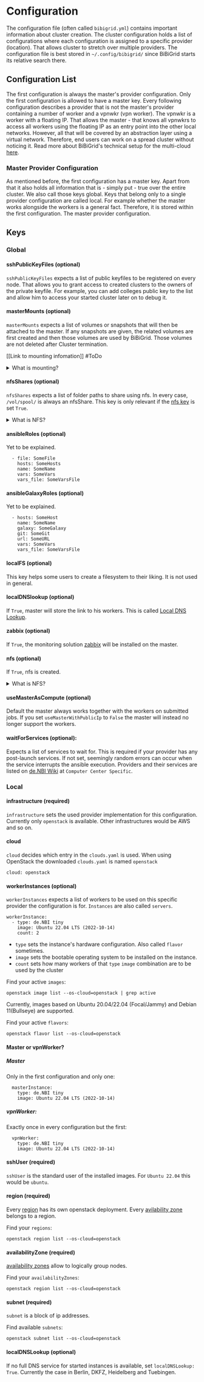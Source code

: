 # Configuration

The configuration file (often called `bibigrid.yml`) contains important information about cluster creation.
The cluster configuration holds a list of configurations where each configuration is assigned to a specific provider 
(location). That allows cluster to stretch over multiple providers. The configuration file is best stored in
`~/.config/bibigrid/` since BiBiGrid starts its relative search there.

## Configuration List
The first configuration is always the master's provider configuration.
Only the first configuration is allowed to have a master key.
Every following configuration describes a provider that is not the master's provider containing a number of worker and a
vpnwkr (vpn worker). The vpnwkr is a worker with a floating IP. That allows the master - that knows all vpnwkrs to access
all workers using the floating IP as an entry point into the other local networks. However, all that will be covered by
an abstraction layer using a virtual network. Therefore, end users can work on a spread cluster without noticing it.
Read more about BiBiGrid's technical setup for the multi-cloud [here](multi_cloud.md).

### Master Provider Configuration
As mentioned before, the first configuration has a master key. Apart from that it also holds all information that is -
simply put - true over the entire cluster. We also call those keys global. 
Keys that belong only to a single provider configuration are called local.
For example whether the master works alongside the workers is a general fact.
Therefore, it is stored within the first configuration. The master provider configuration.

## Keys

### Global

#### sshPublicKeyFiles (optional)
`sshPublicKeyFiles` expects a list of public keyfiles to be registered on every node. That allows you to grant access to
created clusters to the owners of the private keyfile. For example, you can add colleges public key to the list and allow
him to access your started cluster later on to debug it.

#### masterMounts (optional)
`masterMounts` expects a list of volumes or snapshots that will then be attached to the master. If any snapshots are
given, the related volumes are first created and then those volumes are used by BiBiGrid. Those volumes are not deleted
after Cluster termination.

[[Link to mounting infomation]] #ToDo

<details>
<summary>
 What is mounting?
</summary>

[Mounting](https://man7.org/linux/man-pages/man8/mount.8.html) adds a new filesystem to the file tree allowing access.

</details>



#### nfsShares (optional)
`nfsShares` expects a list of folder paths to share using nfs. In every case, `/vol/spool/` is always an nfsShare.
This key is only relevant if the [nfs key](#nfs--optional-) is set `True`.

<details>
<summary>
What is NFS?
</summary>

NFS (Network File System) is a stable and well-functioning network protocol for exchanging files over the local network.
</details>

#### ansibleRoles (optional)
Yet to be explained.
```
  - file: SomeFile
    hosts: SomeHosts
    name: SomeName
    vars: SomeVars
    vars_file: SomeVarsFile
```
#### ansibleGalaxyRoles (optional)
Yet to be explained.
```
  - hosts: SomeHost
    name: SomeName
    galaxy: SomeGalaxy
    git: SomeGit
    url: SomeURL
    vars: SomeVars
    vars_file: SomeVarsFile
```

#### localFS (optional)
This key helps some users to create a filesystem to their liking. It is not used in general.

#### localDNSlookup (optional)
If `True`, master will store the link to his workers. This is called 
[Local DNS Lookup](https://helpdeskgeek.com/networking/edit-hosts-file/).

#### zabbix (optional)
If `True`, the monitoring solution [zabbix](https://www.zabbix.com/) will be installed on the master.

#### nfs (optional)
If `True`, nfs is created.

<details>
<summary>
What is NFS?
</summary>

NFS (Network File System) is a stable and well-functioning network protocol for exchanging files over the local network.
</details>

#### useMasterAsCompute (optional)
Default the master always works together with the workers on submitted jobs. If you set `useMasterWithPublicIp`
 to `False` the master will instead no longer support the workers.

#### waitForServices (optional):
Expects a list of services to wait for. This is required if your provider has any post-launch services. If not set,
seemingly random errors can occur when the service interrupts the ansible execution. Providers and their services are
listed on [de.NBI Wiki](https://cloud.denbi.de/wiki/) at `Computer Center Specific`.

### Local

#### infrastructure (required)
`infrastructure` sets the used provider implementation for this configuration. Currently only `openstack` is available.
Other infrastructures would be AWS and so on.

#### cloud
`cloud` decides which entry in the `clouds.yaml` is used. 
When using OpenStack the downloaded `clouds.yaml` is named `openstack`

`cloud: openstack`

####  workerInstances (optional)
`workerInstances` expects a list of workers to be used on this specific provider the configuration is for.
`Instances` are also called `servers`.

```
workerInstance:
  - type: de.NBI tiny
    image: Ubuntu 22.04 LTS (2022-10-14)
    count: 2
```
- `type` sets the instance's hardware configuration. Also called `flavor` sometimes.
- `image` sets the bootable operating system to be installed on the instance.
- `count` sets how many workers of that `type` `image` combination are to be used by the cluster

Find your active `images`:

```
openstack image list --os-cloud=openstack | grep active
```

Currently, images based on Ubuntu 20.04/22.04 (Focal/Jammy) and Debian 11(Bullseye) are supported. 

Find your active `flavors`:

```
openstack flavor list --os-cloud=openstack
```

#### Master or vpnWorker?

##### Master
Only in the first configuration and only one:
```
  masterInstance:
    type: de.NBI tiny
    image: Ubuntu 22.04 LTS (2022-10-14)
```

##### vpnWorker:
Exactly once in every configuration but the first:
```
  vpnWorker:
    type: de.NBI tiny
    image: Ubuntu 22.04 LTS (2022-10-14)
```

#### sshUser (required)
`sshUser` is the standard user of the installed images. For `Ubuntu 22.04` this would be `ubuntu`.

#### region (required)
Every [region](https://docs.openstack.org/python-openstackclient/rocky/cli/command-objects/region.html) has its own
openstack deployment. Every [avilability zone](#availabilityzone-required) belongs to a region.

Find your `regions`:
```
openstack region list --os-cloud=openstack
```


#### availabilityZone (required)
[availability zones](https://docs.openstack.org/nova/latest/admin/availability-zones.html) allow to logically group
nodes.

Find your `availabilityZones`:
```
openstack region list --os-cloud=openstack
```

#### subnet (required)
`subnet` is a block of ip addresses.

Find available `subnets`:

```
openstack subnet list --os-cloud=openstack
```

#### localDNSLookup (optional)
If no full DNS service for started instances is available, set `localDNSLookup: True`.
Currently the case in Berlin, DKFZ, Heidelberg and Tuebingen.